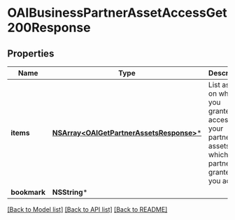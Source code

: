 # OAIBusinessPartnerAssetAccessGet200Response

## Properties
Name | Type | Description | Notes
------------ | ------------- | ------------- | -------------
**items** | [**NSArray&lt;OAIGetPartnerAssetsResponse&gt;***](OAIGetPartnerAssetsResponse.md) | List assets on which you granted access to your partner or assets on which your partner has granted you access. | 
**bookmark** | **NSString*** |  | [optional] 

[[Back to Model list]](../README.md#documentation-for-models) [[Back to API list]](../README.md#documentation-for-api-endpoints) [[Back to README]](../README.md)


